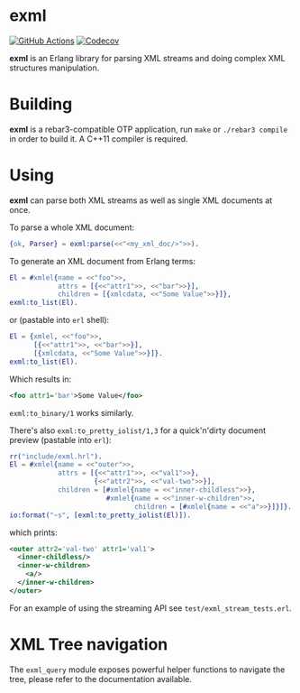 exml
====

[![GitHub Actions](https://github.com/esl/exml/workflows/ci/badge.svg?branch=master)](https://github.com/esl/exml/actions?query=workflow%3Aci+branch%3Amaster)
[![Codecov](https://codecov.io/gh/esl/exml/branch/master/graph/badge.svg)](https://codecov.io/gh/esl/exml)

**exml** is an Erlang library for parsing XML streams and doing complex XML structures manipulation.

Building
========

**exml** is a rebar3-compatible OTP application, run `make` or `./rebar3 compile` in order to build it. A C++11 compiler is required.


Using
=====

**exml** can parse both XML streams as well as single XML documents at once.

To parse a whole XML document:

```erlang
{ok, Parser} = exml:parse(<<"<my_xml_doc/>">>).
```

To generate an XML document from Erlang terms:

```erlang
El = #xmlel{name = <<"foo">>,
            attrs = [{<<"attr1">>, <<"bar">>}],
            children = [{xmlcdata, <<"Some Value">>}]},
exml:to_list(El).
```
or (pastable into `erl` shell):
```erlang
El = {xmlel, <<"foo">>,
      [{<<"attr1">>, <<"bar">>}],
      [{xmlcdata, <<"Some Value">>}]}.
exml:to_list(El).
```

Which results in:
```xml
<foo attr1='bar'>Some Value</foo>
```

`exml:to_binary/1` works similarly.

There's also `exml:to_pretty_iolist/1,3` for a quick'n'dirty document preview (pastable into `erl`):

```erlang
rr("include/exml.hrl").
El = #xmlel{name = <<"outer">>,
            attrs = [{<<"attr1">>, <<"val1">>},
                     {<<"attr2">>, <<"val-two">>}],
            children = [#xmlel{name = <<"inner-childless">>},
                        #xmlel{name = <<"inner-w-children">>,
                               children = [#xmlel{name = <<"a">>}]}]}.
io:format("~s", [exml:to_pretty_iolist(El)]).
```
which prints:
```xml
<outer attr2='val-two' attr1='val1'>
  <inner-childless/>
  <inner-w-children>
    <a/>
  </inner-w-children>
</outer>
```

For an example of using the streaming API see `test/exml_stream_tests.erl`.

XML Tree navigation
=====

The `exml_query` module exposes powerful helper functions to navigate the tree, please refer to the documentation available.

